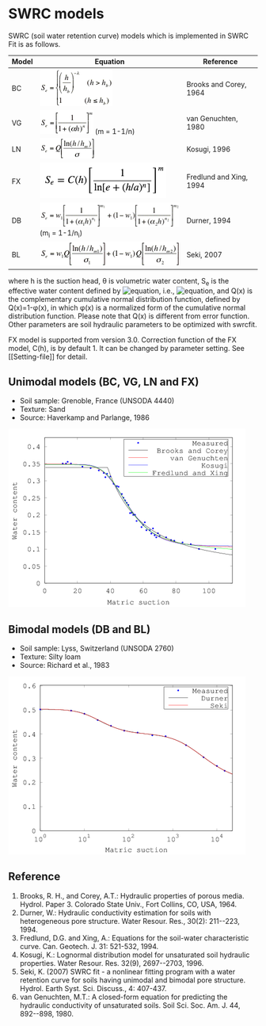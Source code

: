 # SWRC models

SWRC (soil water retention curve) models which is implemented in SWRC Fit is as follows.

|Model|Equation|Reference|
|-----|--------|---------|
|BC |![equation](https://raw.githubusercontent.com/sekika/swrcfit-web/master/img/BC.png) |Brooks and Corey, 1964|
|VG |![equation](https://raw.githubusercontent.com/sekika/swrcfit-web/master/img/VG.png) (m = 1-1/n) |van Genuchten, 1980|
|LN |![equation](https://raw.githubusercontent.com/sekika/swrcfit-web/master/img/LN.png) |Kosugi, 1996|
|FX |![equation](https://raw.githubusercontent.com/sekika/swrcfit-web/master/img/FX.png) |Fredlund and Xing, 1994|
|DB |![equation](https://raw.githubusercontent.com/sekika/swrcfit-web/master/img/DB.png) (m<sub>i</sub> = 1-1/n<sub>i</sub>) |Durner, 1994|
|BL |![equation](https://raw.githubusercontent.com/sekika/swrcfit-web/master/img/BL.png) |Seki, 2007|

where h is the suction head, &theta; is volumetric water content,
S<sub>e</sub> is the effective water content defined by
![equation](http://swrcfit.sourceforge.net/img/Se.png), i.e.,
![equation](http://swrcfit.sourceforge.net/img/Se2.png), and Q(x) is
the complementary cumulative normal distribution function, defined by
Q(x)=1-&phi;(x), in which &phi;(x) is a normalized form of the
cumulative normal distribution function. Please note that Q(x) is
different from error function. Other parameters are soil hydraulic
parameters to be optimized with swrcfit.

FX model is supported from version 3.0. Correction function of the FX model, C(h), is by default 1.
It can be changed by parameter setting. See [[Setting-file]] for detail.

## Unimodal models (BC, VG, LN and FX)

* Soil sample: Grenoble, France (UNSODA 4440)
* Texture: Sand
* Source: Haverkamp and Parlange, 1986

![Figure](https://raw.githubusercontent.com/sekika/swrcfit-cgi/master/img/sample1.png)

## Bimodal models (DB and BL)

* Soil sample: Lyss, Switzerland (UNSODA 2760)
* Texture: Silty loam
* Source: Richard et al., 1983

![Figure](https://github.com/sekika/swrcfit-cgi/blob/master/img/sample2.png)

## Reference

1. Brooks, R. H., and Corey, A.T.: Hydraulic properties of porous media.
   Hydrol. Paper 3. Colorado State Univ., Fort Collins, CO, USA, 1964.
2. Durner, W.: Hydraulic conductivity estimation for soils with
   heterogeneous pore structure. Water Resour. Res., 30(2): 211--223, 1994.
3. Fredlund, D.G. and Xing, A.: Equations for the soil-water characteristic curve.
   Can. Geotech. J. 31: 521-532, 1994.
4. Kosugi, K.: Lognormal distribution model for unsaturated soil hydraulic
   properties. Water Resour. Res. 32(9), 2697--2703, 1996.
5. Seki, K. (2007) SWRC fit - a nonlinear fitting program with a water
   retention curve for soils having unimodal and bimodal pore structure.
   Hydrol. Earth Syst. Sci. Discuss., 4: 407-437.
6. van Genuchten, M.T.: A closed-form equation for predicting the hydraulic
   conductivity of unsaturated soils. Soil Sci. Soc. Am.  J. 44, 892--898,
   1980.
